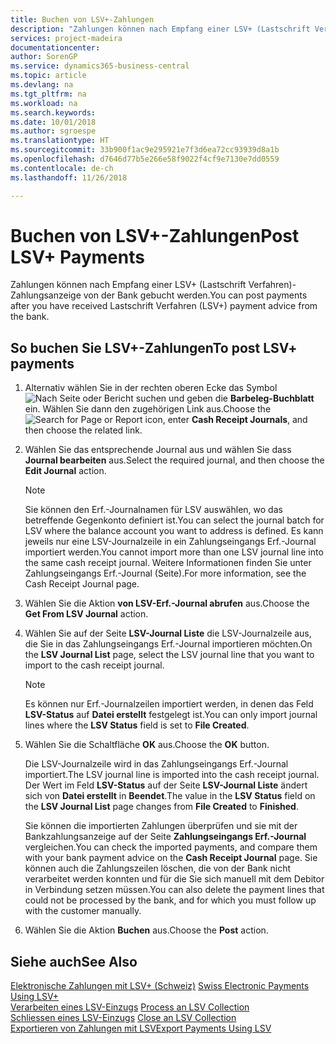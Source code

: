 ```yaml
---
title: Buchen von LSV+-Zahlungen
description: "Zahlungen können nach Empfang einer LSV+ (Lastschrift Verfahren)-Zahlungsanzeige von der Bank gebucht werden."
services: project-madeira
documentationcenter: 
author: SorenGP
ms.service: dynamics365-business-central
ms.topic: article
ms.devlang: na
ms.tgt_pltfrm: na
ms.workload: na
ms.search.keywords: 
ms.date: 10/01/2018
ms.author: sgroespe
ms.translationtype: HT
ms.sourcegitcommit: 33b900f1ac9e295921e7f3d6ea72cc93939d8a1b
ms.openlocfilehash: d7646d77b5e266e58f9022f4cf9e7130e7dd0559
ms.contentlocale: de-ch
ms.lasthandoff: 11/26/2018

---
```

# <a name="post-lsv-payments"></a><span data-ttu-id="05b96-103">Buchen von LSV+-Zahlungen</span><span class="sxs-lookup"><span data-stu-id="05b96-103">Post LSV+ Payments</span></span>
<span data-ttu-id="05b96-104">Zahlungen können nach Empfang einer LSV+ (Lastschrift Verfahren)-Zahlungsanzeige von der Bank gebucht werden.</span><span class="sxs-lookup"><span data-stu-id="05b96-104">You can post payments after you have received Lastschrift Verfahren (LSV+) payment advice from the bank.</span></span>  

## <a name="to-post-lsv-payments"></a><span data-ttu-id="05b96-105">So buchen Sie LSV+-Zahlungen</span><span class="sxs-lookup"><span data-stu-id="05b96-105">To post LSV+ payments</span></span>  

1.  <span data-ttu-id="05b96-106">Alternativ wählen Sie in der rechten oberen Ecke das Symbol ![Nach Seite oder Bericht suchen](../../media/ui-search/search_small.png "Nach Seite oder Bericht suchen") und geben die **Barbeleg-Buchblatt** ein. Wählen Sie dann den zugehörigen Link aus.</span><span class="sxs-lookup"><span data-stu-id="05b96-106">Choose the ![Search for Page or Report](../../media/ui-search/search_small.png "Search for Page or Report icon") icon, enter **Cash Receipt Journals**, and then choose the related link.</span></span>  
2.  <span data-ttu-id="05b96-107">Wählen Sie das entsprechende Journal aus und wählen Sie dass **Journal bearbeiten** aus.</span><span class="sxs-lookup"><span data-stu-id="05b96-107">Select the required journal, and then choose the **Edit Journal** action.</span></span>  

    > [!NOTE]  
    >  <span data-ttu-id="05b96-108">Sie können den Erf.-Journalnamen für LSV auswählen, wo das betreffende Gegenkonto definiert ist.</span><span class="sxs-lookup"><span data-stu-id="05b96-108">You can select the journal batch for LSV where the balance account you want to address is defined.</span></span> <span data-ttu-id="05b96-109">Es kann jeweils nur eine LSV-Journalzeile in ein Zahlungseingangs Erf.-Journal importiert werden.</span><span class="sxs-lookup"><span data-stu-id="05b96-109">You cannot import more than one LSV journal line into the same cash receipt journal.</span></span> <span data-ttu-id="05b96-110">Weitere Informationen finden Sie unter Zahlungseingangs Erf.-Journal (Seite).</span><span class="sxs-lookup"><span data-stu-id="05b96-110">For more information, see the Cash Receipt Journal page.</span></span>  

3.  <span data-ttu-id="05b96-111">Wählen Sie die Aktion **von LSV-Erf.-Journal abrufen** aus.</span><span class="sxs-lookup"><span data-stu-id="05b96-111">Choose the **Get From LSV Journal** action.</span></span>  
4.  <span data-ttu-id="05b96-112">Wählen Sie auf der Seite **LSV-Journal Liste** die LSV-Journalzeile aus, die Sie in das Zahlungseingangs Erf.-Journal importieren möchten.</span><span class="sxs-lookup"><span data-stu-id="05b96-112">On the **LSV Journal List** page, select the LSV journal line that you want to import to the cash receipt journal.</span></span>  

    > [!NOTE]  
    >  <span data-ttu-id="05b96-113">Es können nur Erf.-Journalzeilen importiert werden, in denen das Feld **LSV-Status** auf **Datei erstellt** festgelegt ist.</span><span class="sxs-lookup"><span data-stu-id="05b96-113">You can only import journal lines where the **LSV Status** field is set to **File Created**.</span></span>  

5.  <span data-ttu-id="05b96-114">Wählen Sie die Schaltfläche **OK** aus.</span><span class="sxs-lookup"><span data-stu-id="05b96-114">Choose the **OK** button.</span></span>  

    <span data-ttu-id="05b96-115">Die LSV-Journalzeile wird in das Zahlungseingangs Erf.-Journal importiert.</span><span class="sxs-lookup"><span data-stu-id="05b96-115">The LSV journal line is imported into the cash receipt journal.</span></span> <span data-ttu-id="05b96-116">Der Wert im Feld **LSV-Status** auf der Seite **LSV-Journal Liste** ändert sich von **Datei erstellt** in **Beendet**.</span><span class="sxs-lookup"><span data-stu-id="05b96-116">The value in the **LSV Status** field on the **LSV Journal List** page changes from **File Created** to **Finished**.</span></span>  

    <span data-ttu-id="05b96-117">Sie können die importierten Zahlungen überprüfen und sie mit der Bankzahlungsanzeige auf der Seite **Zahlungseingangs Erf.-Journal** vergleichen.</span><span class="sxs-lookup"><span data-stu-id="05b96-117">You can check the imported payments, and compare them with your bank payment advice on the **Cash Receipt Journal** page.</span></span> <span data-ttu-id="05b96-118">Sie können auch die Zahlungszeilen löschen, die von der Bank nicht verarbeitet werden konnten und für die Sie sich manuell mit dem Debitor in Verbindung setzen müssen.</span><span class="sxs-lookup"><span data-stu-id="05b96-118">You can also delete the payment lines that could not be processed by the bank, and for which you must follow up with the customer manually.</span></span>  

6.  <span data-ttu-id="05b96-119">Wählen Sie die Aktion **Buchen** aus.</span><span class="sxs-lookup"><span data-stu-id="05b96-119">Choose the **Post** action.</span></span>  

## <a name="see-also"></a><span data-ttu-id="05b96-120">Siehe auch</span><span class="sxs-lookup"><span data-stu-id="05b96-120">See Also</span></span>  
 <span data-ttu-id="05b96-121">[Elektronische Zahlungen mit LSV+ (Schweiz)](swiss-electronic-payments-using-lsv-.md) </span><span class="sxs-lookup"><span data-stu-id="05b96-121">[Swiss Electronic Payments Using LSV+](swiss-electronic-payments-using-lsv-.md) </span></span>  
 <span data-ttu-id="05b96-122">[Verarbeiten eines LSV-Einzugs](how-to-process-an-lsv-collection.md) </span><span class="sxs-lookup"><span data-stu-id="05b96-122">[Process an LSV Collection](how-to-process-an-lsv-collection.md) </span></span>  
 <span data-ttu-id="05b96-123">[Schliessen eines LSV-Einzugs](how-to-close-an-lsv-collection.md) </span><span class="sxs-lookup"><span data-stu-id="05b96-123">[Close an LSV Collection](how-to-close-an-lsv-collection.md) </span></span>  
 [<span data-ttu-id="05b96-124">Exportieren von Zahlungen mit LSV</span><span class="sxs-lookup"><span data-stu-id="05b96-124">Export Payments Using LSV</span></span>](how-to-export-payments-using-lsv.md) 

